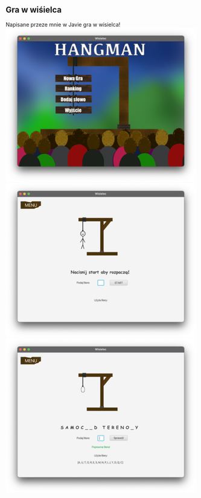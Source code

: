 Gra w wiśielca
--------------
Napisane przeze mnie w Javie gra w wisielca!
![screenshot](https://github.com/norberet/hangman/blob/main/src/main/resources/images/main-menu-image.png)
![screenshot](https://github.com/norberet/hangman/blob/main/src/main/resources/images/game-image1.png)
![screenshot](https://github.com/norberet/hangman/blob/main/src/main/resources/images/game-image2.png)


